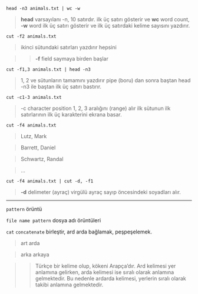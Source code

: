 `head -n3 animals.txt | wc -w`

> **head** varsayılanı -n, 10 satırdır.
> ilk üç satırı gösterir ve 
> **wc** word count,  **-w** word 
> ilk üç satırı gösterir ve ilk üç satırdaki kelime sayısını yazdırır.

`cut -f2 animals.txt`

> ikinci sütundaki satırları yazdırır hepsini

>> **-f** field saymaya birden başlar

`cut -f1,3 animals.txt | head -n3`

> 1, 2 ve sütunların tamamını yazdırır
> pipe (boru) dan sonra baştan head -n3 ile
> baştan ilk üç satırı bastırır.

`cut -c1-3 animals.txt`

> -c character position
> 1, 2, 3 aralığını (range) alır
> ilk sütunun ilk satırlarının ilk üç karakterini ekrana basar.

`cut -f4 animals.txt`

> Lutz, Mark

> Barrett, Daniel

> Schwartz, Randal

> ...

`cut -f4 animals.txt | cut -d, -f1`

> **-d** delimeter (ayraç)
> virgülü ayraç sayıp öncesindeki soyadları alır.

---

`pattern`   örüntü

`file name pattern` dosya adı örüntüleri

`cat` `concatenate` birleştir, ard arda bağlamak, peşpeşelemek.

> art arda <Enter>

>arka arkaya <Enter>

>>Türkçe bir kelime olup, kökeni Arapça’dır. Ard kelimesi yer anlamına gelirken, arda kelimesi ise sıralı olarak anlamına gelmektedir. Bu nedenle ardarda kelimesi, yerlerin sıralı olarak takibi anlamına gelmektedir.

